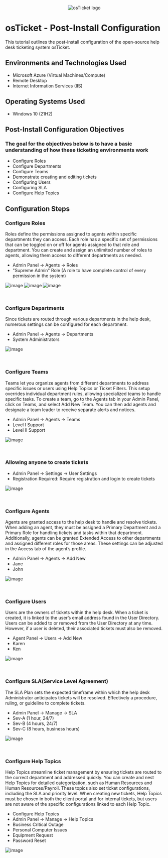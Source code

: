 <p align="center">
<img src="https://i.imgur.com/Clzj7Xs.png" alt="osTicket logo"/>
</p>

<h1>osTicket - Post-Install Configuration</h1>
This tutorial outlines the post-install configuration of the open-source help desk ticketing system osTicket.<br />

<h2>Environments and Technologies Used</h2>

- Microsoft Azure (Virtual Machines/Compute)
- Remote Desktop
- Internet Information Services (IIS)

<h2>Operating Systems Used </h2>

- Windows 10</b> (21H2)

<h2>Post-Install Configuration Objectives</h2>

<h3>The goal for the objectives below is to have a basic understanding of how these ticketing environments work
</h3>

- Configure Roles
- Configure Departments
- Configure Teams
- Demonstrate creating and editing tickets
- Configuring Users
- Configuring SLA
- Configure Help Topics

<h2>Configuration Steps</h2>

<h3>Configure Roles</h3>

<p>Roles define the permissions assigned to agents within specific departments they can access. Each role has a specific set of permissions that can be toggled on or off for agents assigned to that role and department. You can create and assign an unlimited number of roles to agents, allowing them access to different departments as needed.</p>

 - Admin Panel -> Agents -> Roles
 - "Supreme Admin" Role (A role to have complete control of every permission in the system)

 ![image](https://github.com/user-attachments/assets/e00e84dd-5e08-4d93-b510-d8e3a09f9834)
 ![image](https://github.com/user-attachments/assets/c30648ec-3d57-4058-a6d8-6ca483c6fe15)
 ![image](https://github.com/user-attachments/assets/44b1eaad-ae2f-48ff-adbf-9b41d7fd449e)

<br />

<h3>Configure Departments</h3>

<p>
Since tickets are routed through various departments in the help desk, numerous settings can be configured for each department.
</p>

- Admin Panel -> Agents -> Departments
- System Administrators

![image](https://github.com/user-attachments/assets/4a1e3e29-adf0-48e9-9756-3aebeee5f3a2)

<br />

<h3>Configure Teams</h3>

<p>
Teams let you organize agents from different departments to address specific issues or users using Help Topics or Ticket Filters. This setup overrides individual department rules, allowing specialized teams to handle specific tasks. To create a team, go to the Agents tab in your Admin Panel, click on Teams, and select Add New Team. You can then add agents and designate a team leader to receive separate alerts and notices.
</p>

- Admin Panel -> Agents -> Teams
- Level I Support
- Level II Support

![image](https://github.com/user-attachments/assets/5cce4755-8f00-4448-9f5a-3e1c4a713211)

<br />

<h3>Allowing anyone to create tickets</h3>

- Admin Panel -> Settings -> User Settings
- Registration Required: Require registration and login to create tickets

![image](https://github.com/user-attachments/assets/75a46cec-5bd4-456b-9aaa-932affd01a8f)

<br/>

<h3>Configure Agents</h3>

<p>Agents are granted access to the help desk to handle and resolve tickets. When adding an agent, they must be assigned a Primary Department and a Primary Role for handling tickets and tasks within that department. Additionally, agents can be granted Extended Access to other departments and assigned different roles for those areas. These settings can be adjusted in the Access tab of the agent’s profile.</p>

- Admin Panel -> Agents -> Add New
- Jane
- John

![image](https://github.com/user-attachments/assets/a42fa7f4-497b-4468-a1fb-a19225482aa9)

<br/>

<h3>Configure Users</h3>

<p>Users are the owners of tickets within the help desk. When a ticket is created, it is linked to the user’s email address found in the User Directory. Users can be added to or removed from the User Directory at any time. However, if a user is deleted, their associated tickets must also be removed.</p>

- Agent Panel -> Users -> Add New
- Karen
- Ken

![image](https://github.com/user-attachments/assets/1d2b8faf-8fa3-4623-b784-3f6385390939)

<br />

<h3>Configure SLA(Service Level Agreement)</h3>

<p>The SLA Plan sets the expected timeframe within which the help desk Administrator anticipates tickets will be resolved. Effectively a procedure, ruling, or guideline to complete tickets.</p>

- Admin Panel -> Manage -> SLA
- Sev-A (1 hour, 24/7)
- Sev-B (4 hours, 24/7)
- Sev-C (8 hours, business hours)

![image](https://github.com/user-attachments/assets/ad5e7be0-32d8-4b3f-b3ab-549eddb40ef5)

<br />

<h3>Configure Help Topics</h3>

<P>Help Topics streamline ticket management by ensuring tickets are routed to the correct department and addressed quickly. You can create and nest Help Topics for detailed categorization, such as Human Resources and Human Resources/Payroll. These topics also set ticket configurations, including the SLA and priority level. When creating new tickets, Help Topics must be chosen in both the client portal and for internal tickets, but users are not aware of the specific configurations linked to each Help Topic.</P>

- Configure Help Topics
- Admin Panel -> Manage -> Help Topics
- Business Critical Outage
- Personal Computer Issues
- Equipment Request
- Password Reset

![image](https://github.com/user-attachments/assets/f79557ac-ab1b-48fa-a21e-c9001fe1efd4)

<br />
